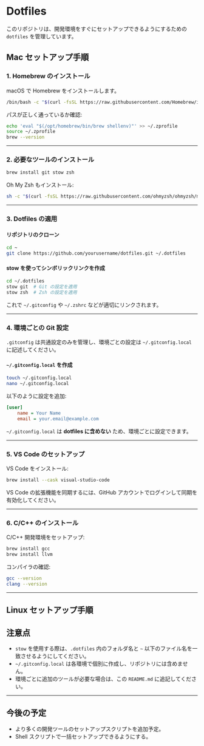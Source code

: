 # Dotfiles

このリポジトリは、開発環境をすぐにセットアップできるようにするための `dotfiles` を管理しています。

## Mac セットアップ手順

### 1. Homebrew のインストール

macOS で Homebrew をインストールします。

```sh
/bin/bash -c "$(curl -fsSL https://raw.githubusercontent.com/Homebrew/install/HEAD/install.sh)"
```

パスが正しく通っているか確認:

```sh
echo 'eval "$(/opt/homebrew/bin/brew shellenv)"' >> ~/.zprofile
source ~/.zprofile
brew --version
```

---

### 2. 必要なツールのインストール

```sh
brew install git stow zsh
```

Oh My Zsh もインストール:

```sh
sh -c "$(curl -fsSL https://raw.githubusercontent.com/ohmyzsh/ohmyzsh/master/tools/install.sh)"
```

---

### 3. Dotfiles の適用

#### **リポジトリのクローン**

```sh
cd ~
git clone https://github.com/yourusername/dotfiles.git ~/.dotfiles
```

#### **stow を使ってシンボリックリンクを作成**

```sh
cd ~/.dotfiles
stow git  # Git の設定を適用
stow zsh  # Zsh の設定を適用
```

これで `~/.gitconfig` や `~/.zshrc` などが適切にリンクされます。

---

### 4. 環境ごとの Git 設定

`.gitconfig` は共通設定のみを管理し、環境ごとの設定は `~/.gitconfig.local` に記述してください。

#### **`~/.gitconfig.local` を作成**

```sh
touch ~/.gitconfig.local
nano ~/.gitconfig.local
```

以下のように設定を追加:

```ini
[user]
    name = Your Name
    email = your.email@example.com
```

`~/.gitconfig.local` は **dotfiles に含めない** ため、環境ごとに設定できます。

---

### 5. VS Code のセットアップ

VS Code をインストール:

```sh
brew install --cask visual-studio-code
```

VS Code の拡張機能を同期するには、GitHub アカウントでログインして同期を有効化してください。

---

### 6. C/C++ のインストール

C/C++ 開発環境をセットアップ:

```sh
brew install gcc
brew install llvm
```

コンパイラの確認:

```sh
gcc --version
clang --version
```

---

## Linux セットアップ手順

## 注意点

- `stow` を使用する際は、`.dotfiles` 内のフォルダ名と `~` 以下のファイル名を一致させるようにしてください。
- `~/.gitconfig.local` は各環境で個別に作成し、リポジトリには含めません。
- 環境ごとに追加のツールが必要な場合は、この `README.md` に追記してください。

---

## 今後の予定

- より多くの開発ツールのセットアップスクリプトを追加予定。
- Shell スクリプトで一括セットアップできるようにする。
